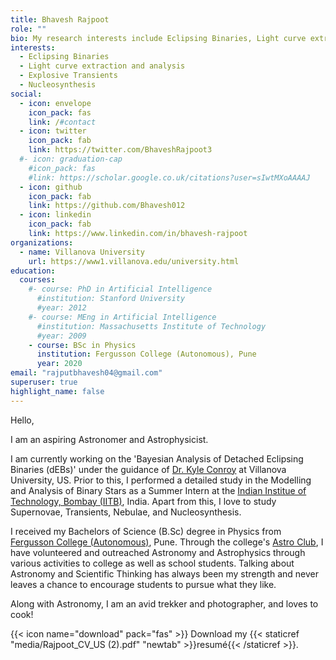 ```yaml
---
title: Bhavesh Rajpoot
role: ""
bio: My research interests include Eclipsing Binaries, Light curve extraction and analysis, Explosive Transients and Nucleosynthesis
interests:
  - Eclipsing Binaries
  - Light curve extraction and analysis
  - Explosive Transients
  - Nucleosynthesis 
social:
  - icon: envelope
    icon_pack: fas
    link: /#contact
  - icon: twitter
    icon_pack: fab
    link: https://twitter.com/BhaveshRajpoot3
  #- icon: graduation-cap
    #icon_pack: fas
    #link: https://scholar.google.co.uk/citations?user=sIwtMXoAAAAJ
  - icon: github
    icon_pack: fab
    link: https://github.com/Bhavesh012
  - icon: linkedin
    icon_pack: fab
    link: https://www.linkedin.com/in/bhavesh-rajpoot
organizations:
  - name: Villanova University
    url: https://www1.villanova.edu/university.html
education:
  courses:
    #- course: PhD in Artificial Intelligence
      #institution: Stanford University
      #year: 2012
    #- course: MEng in Artificial Intelligence
      #institution: Massachusetts Institute of Technology
      #year: 2009
    - course: BSc in Physics
      institution: Fergusson College (Autonomous), Pune
      year: 2020
email: "rajputbhavesh04@gmail.com"
superuser: true
highlight_name: false
---
```


Hello,

I am an aspiring Astronomer and Astrophysicist.

I am currently working on the 'Bayesian Analysis of Detached Eclipsing Binaries (dEBs)' under the guidance of [Dr. Kyle Conroy](http://www.keconroy.com/) at Villanova University, US. Prior to this, I performed a detailed study in the Modelling and Analysis of Binary Stars as a Summer Intern at the [Indian Institue of Technology, Bombay (IITB)](https://www.iitb.ac.in/), India. Apart from this, I love to study Supernovae, Transients, Nebulae, and Nucleosynthesis.

I received my Bachelors of Science (B.Sc) degree in Physics from [Fergusson College (Autonomous)](http://www.fergusson.edu/), Pune. Through the college's [Astro Club](https://www.astroclubfc.com/), I have volunteered and outreached Astronomy and Astrophysics through various activities to college as well as school students. Talking about Astronomy and Scientific Thinking has always been my strength and never leaves a chance to encourage students to pursue what they like.

Along with Astronomy, I am an avid trekker and photographer, and loves to cook!

{{< icon name="download" pack="fas" >}} Download my {{< staticref "media/Rajpoot_CV_US (2).pdf" "newtab" >}}resumé{{< /staticref >}}.
